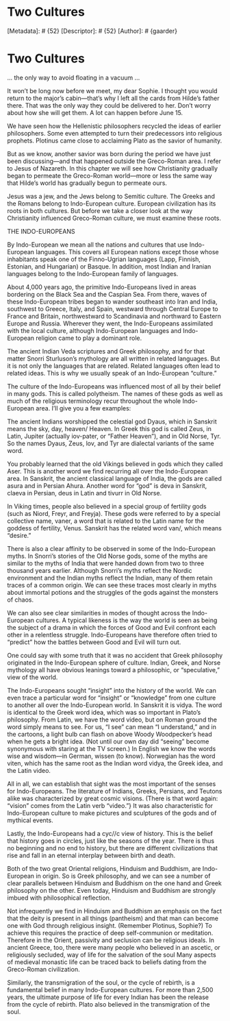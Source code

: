# Two Cultures
[Metadata]: # {52}
[Descriptor]: # {52}
[Author]: # {gaarder}
# Two Cultures
... the only way to avoid floating in a vacuum …



It won’t be long now before we meet, my dear Sophie. I thought you would return
to the major’s cabin—that’s why I left all the cards from Hilde’s father there.
That was the only way they could be delivered to her. Don’t worry about how she
will get them. A lot can happen before June 15.

We have seen how the Hellenistic philosophers recycled the ideas of earlier
philosophers. Some even attempted to turn their predecessors into religious
prophets. Plotinus came close to acclaiming Plato as the savior of humanity.

But as we know, another savior was born during the period we have just been
discussing—and that happened outside the Greco-Roman area. I refer to Jesus of
Nazareth. In this chapter we will see how Christianity gradually began to
permeate the Greco-Roman world—more or less the same way that Hilde’s world has
gradually begun to permeate ours.

Jesus was a jew, and the Jews belong to Semitic culture. The Greeks and the
Romans belong to Indo-European culture. European civilization has its roots in
both cultures. But before we take a closer look at the way Christianity
influenced Greco-Roman culture, we must examine these roots.

THE INDO-EUROPEANS

By Indo-European we mean all the nations and cultures that use Indo-European
languages. This covers all European nations except those whose inhabitants
speak one of the Finno-Ugrian languages (Lapp, Finnish, Estonian, and
Hungarian) or Basque. In addition, most Indian and Iranian languages belong to
the Indo-European family of languages.

About 4,000 years ago, the primitive Indo-Europeans lived in areas bordering on
the Black Sea and the Caspian Sea. From there, waves of these Indo-European
tribes began to wander southeast into Iran and India, southwest to Greece,
Italy, and Spain, westward through Central Europe to France and Britain,
northwestward to Scandinavia and northward to Eastern Europe and Russia.
Wherever they went, the Indo-Europeans assimilated with the local culture,
although Indo-European languages and Indo-European religion came to play a
dominant role.

The ancient Indian Veda scriptures and Greek philosophy, and for that matter
Snorri Sturluson’s mythology are all written in related languages. But it is
not only the languages that are related. Related languages often lead to
related ideas. This is why we usually speak of an Indo-European “culture.”

The culture of the Indo-Europeans was influenced most of all by their belief in
many gods. This is called polytheism. The names of these gods as well as much
of the religious terminology recur throughout the whole Indo-European area.
I’ll give you a few examples:

The ancient Indians worshipped the celestial god Dyaus, which in Sanskrit means
the sky, day, heaven/ Heaven. In Greek this god is called Zeus, in Latin,
Jupiter (actually iov-pater, or “Father Heaven”), and in Old Norse, Tyr. So the
names Dyaus, Zeus, lov, and Tyr are dialectal variants of the same word.

You probably learned that the old Vikings believed in gods which they called
Aser. This is another word we find recurring all over the Indo-European area.
In Sanskrit, the ancient classical language of India, the gods are called asura
and in Persian Ahura. Another word for “god” is deva in Sanskrit, claeva in
Persian, deus in Latin and tivurr in Old Norse.

In Viking times, people also believed in a special group of fertility gods
(such as Niord, Freyr, and Freyja). These gods were referred to by a special
collective name, vaner, a word that is related to the Latin name for the
goddess of fertility, Venus. Sanskrit has the related word van/, which means
“desire.”

There is also a clear affinity to be observed in some of the Indo-European
myths. In Snorri’s stories of the Old Norse gods, some of the myths are similar
to the myths of India that were handed down from two to three thousand years
earlier. Although Snorri’s myths reflect the Nordic environment and the Indian
myths reflect the Indian, many of them retain traces of a common origin. We can
see these traces most clearly in myths about immortal potions and the struggles
of the gods against the monsters of chaos.

We can also see clear similarities in modes of thought across the Indo-European
cultures. A typical likeness is the way the world is seen as being the subject
of a drama in which the forces of Good and Evil confront each other in a
relentless struggle. Indo-Europeans have therefore often tried to “predict” how
the battles between Good and Evil will turn out.

One could say with some truth that it was no accident that Greek philosophy
originated in the Indo-European sphere of culture. Indian, Greek, and Norse
mythology all have obvious leanings toward a philosophic, or “speculative,”
view of the world.

The Indo-Europeans sought “insight” into the history of the world. We can even
trace a particular word for “insight” or “knowledge” from one culture to
another all over the Indo-European world. In Sanskrit it is vidya. The word is
identical to the Greek word idea, which was so important in Plato’s philosophy.
From Latin, we have the word video, but on Roman ground the word simply means
to see. For us, “I see” can mean “I understand,” and in the cartoons, a light
bulb can flash on above Woody Woodpecker’s head when he gets a bright idea.
(Not until our own day did “seeing” become synonymous with staring at the TV
screen.) In English we know the words wise and wisdom—in German, wissen (to
know). Norwegian has the word viten, which has the same root as the Indian word
vidya, the Greek idea, and the Latin video.

All in all, we can establish that sight was the most important of the senses
for Indo-Europeans. The literature of Indians, Greeks, Persians, and Teutons
alike was characterized by great cosmic visions. (There is that word again:
“vision” comes from the Latin verb “video.”} It was also characteristic for
Indo-European culture to make pictures and sculptures of the gods and of
mythical events.

Lastly, the Indo-Europeans had a cyc//c view of history. This is the belief
that history goes in circles, just like the seasons of the year. There is thus
no beginning and no end to history, but there are different civilizations that
rise and fall in an eternal interplay between birth and death.

Both of the two great Oriental religions, Hinduism and Buddhism, are
Indo-European in origin. So is Greek philosophy, and we can see a number of
clear parallels between Hinduism and Buddhism on the one hand and Greek
philosophy on the other. Even today, Hinduism and Buddhism are strongly imbued
with philosophical reflection.

Not infrequently we find in Hinduism and Buddhism an emphasis on the fact that
the deity is present in all things (pantheism) and that man can become one with
God through religious insight. (Remember Plotinus, Sophie?) To achieve this
requires the practice of deep self-communion or meditation. Therefore in the
Orient, passivity and seclusion can be religious ideals. In ancient Greece,
too, there were many people who believed in an ascetic, or religiously
secluded, way of life for the salvation of the soul Many aspects of medieval
monastic life can be traced back to beliefs dating from the Greco-Roman
civilization.

Similarly, the transmigration of the soul, or the cycle of rebirth, is a
fundamental belief in many Indo-European cultures. For more than 2,500 years,
the ultimate purpose of life for every Indian has been the release from the
cycle of rebirth. Plato also believed in the transmigration of the soul.

